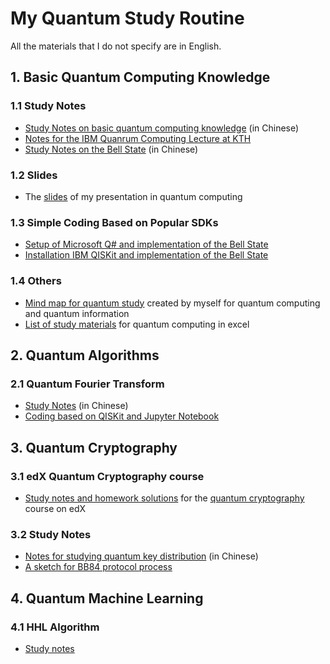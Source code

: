 # My Quantum Study Routine
All the materials that I do not specify are in English. 
## 1. Basic Quantum Computing Knowledge
### 1.1 Study Notes
   * [Study Notes on basic quantum computing knowledge](https://github.com/yangjy0826/Quantum-Study/blob/master/study%20notes/quantum%20computing.pdf) (in Chinese)
   * [Notes for the IBM Quanrum Computing Lecture at KTH](https://github.com/yangjy0826/Quantum-Study/blob/master/study%20notes/IBM.pdf) 
   * [Study Notes on the Bell State](https://blog.csdn.net/m0_37622530/article/details/82991134) (in Chinese)
### 1.2 Slides
   * The [slides](https://github.com/yangjy0826/Quantum-Study/blob/master/quantum%20computing%20slides.pdf) of my presentation in quantum computing </br>
### 1.3 Simple Coding Based on Popular SDKs
   * [Setup of Microsoft Q# and implementation of the Bell State](https://github.com/yangjy0826/Microsoft-Q-)
   * [Installation IBM QISKit and implementation of the Bell State](https://github.com/yangjy0826/IBM-QISKit/blob/master/qiskit_bell_state.ipynb)
### 1.4 Others
   * [Mind map for quantum study](https://github.com/yangjy0826/Quantum-Study/blob/master/Quantum%20Computing%20-%20Mind%20Map.png) created by myself for quantum computing and quantum information </br>
   * [List of study materials](https://github.com/yangjy0826/Quantum-Study/blob/master/List%20of%20materials%20for%20quantum%20study.xlsx) for quantum computing in excel </br>
## 2. Quantum Algorithms
### 2.1 Quantum Fourier Transform
   * [Study Notes](https://blog.csdn.net/m0_37622530/article/details/83032517) (in Chinese)
   * [Coding based on QISKit and Jupyter Notebook](https://github.com/yangjy0826/IBM-QISKit/blob/master/qiskit_QFT.ipynb)
## 3. Quantum Cryptography
### 3.1 edX Quantum Cryptography course
   * [Study notes and homework solutions](https://github.com/yangjy0826/Quantum-Study/tree/master/edX-CaltechDelft-Quantum-Cryptography) for the [quantum cryptography](https://courses.edx.org/courses/course-v1:CaltechDelftX+QuCryptox+3T2018/course/) course on edX </br>
### 3.2 Study Notes
   * [Notes for studying quantum key distribution](https://github.com/yangjy0826/Quantum-Study/blob/master/study%20notes/qkd.pdf) (in Chinese)
   * [A sketch for BB84 protocol process](https://github.com/yangjy0826/Quantum-Study/blob/master/study%20notes/BB84%20process%20sketch.pdf) 
## 4. Quantum Machine Learning
### 4.1 HHL Algorithm
   * [Study notes](https://github.com/yangjy0826/Quantum-Study/blob/master/study%20notes/HHL.pdf)
